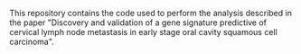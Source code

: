 This repository contains the code used to perform the analysis described in the paper "Discovery and validation of a gene signature predictive of cervical lymph node metastasis in early stage oral cavity squamous cell carcinoma".
